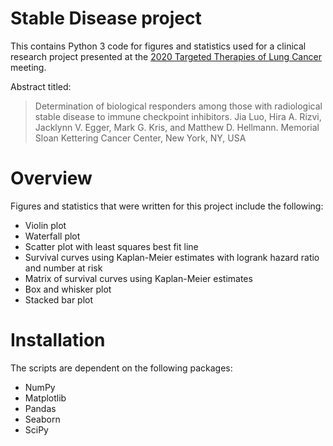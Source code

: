 # Stable Disease project
This contains Python 3 code for figures and statistics used for a clinical research project presented at the [2020 Targeted Therapies of Lung Cancer](https://www.iaslc.org/Conferences-Events/Event-Details/iaslc-2020-lung-cancer-targeted-therapies-meeting) meeting. 

Abstract titled:
>Determination of biological responders among those with radiological stable disease to immune checkpoint inhibitors.
>Jia Luo, Hira A. Rizvi, Jacklynn V. Egger, Mark G. Kris, and Matthew D. Hellmann.
>Memorial Sloan Kettering Cancer Center, New York, NY, USA 

# Overview
Figures and statistics that were written for this project include the following:
* Violin plot
* Waterfall plot
* Scatter plot with least squares best fit line
* Survival curves using Kaplan-Meier estimates with logrank hazard ratio and number at risk
* Matrix of survival curves using Kaplan-Meier estimates
* Box and whisker plot
* Stacked bar plot

# Installation
The scripts are dependent on the following packages:
* NumPy
* Matplotlib
* Pandas
* Seaborn
* SciPy

